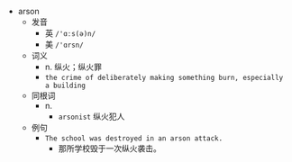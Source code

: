 - arson
  - 发音
    - 英 `/'ɑːs(ə)n/`
    - 美 `/'ɑrsn/`
  - 词义
    - n. 纵火；纵火罪
    - `the crime of deliberately making something burn, especially a building`
  - 同根词
    - n.
      - `arsonist` 纵火犯人
  - 例句
    - `The school was destroyed in an arson attack.`
      - 那所学校毁于一次纵火袭击。


